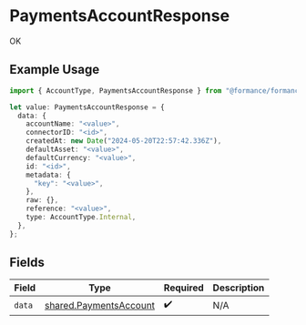 # PaymentsAccountResponse

OK

## Example Usage

```typescript
import { AccountType, PaymentsAccountResponse } from "@formance/formance-sdk/sdk/models/shared";

let value: PaymentsAccountResponse = {
  data: {
    accountName: "<value>",
    connectorID: "<id>",
    createdAt: new Date("2024-05-20T22:57:42.336Z"),
    defaultAsset: "<value>",
    defaultCurrency: "<value>",
    id: "<id>",
    metadata: {
      "key": "<value>",
    },
    raw: {},
    reference: "<value>",
    type: AccountType.Internal,
  },
};
```

## Fields

| Field                                                                   | Type                                                                    | Required                                                                | Description                                                             |
| ----------------------------------------------------------------------- | ----------------------------------------------------------------------- | ----------------------------------------------------------------------- | ----------------------------------------------------------------------- |
| `data`                                                                  | [shared.PaymentsAccount](../../../sdk/models/shared/paymentsaccount.md) | :heavy_check_mark:                                                      | N/A                                                                     |